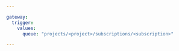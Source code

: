 ```yaml
---

gateway:
  trigger:
    values:
      queue: "projects/<project>/subscriptions/<subscription>"

---
```

